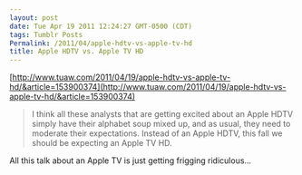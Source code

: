 ```yaml
---
layout: post
date: Tue Apr 19 2011 12:24:27 GMT-0500 (CDT)
tags: Tumblr Posts
Permalink: /2011/04/apple-hdtv-vs-apple-tv-hd
title: Apple HDTV vs. Apple TV HD
---
```


[http://www.tuaw.com/2011/04/19/apple-hdtv-vs-apple-tv-hd/&article=153900374](http://www.tuaw.com/2011/04/19/apple-hdtv-vs-apple-tv-hd/&article=153900374)

> I think all these analysts that are getting excited about an Apple HDTV simply have their alphabet soup mixed up, and as usual, they need to moderate their expectations. Instead of an Apple HDTV, this fall we should be expecting an Apple TV HD.

All this talk about an Apple TV is just getting frigging ridiculous…
